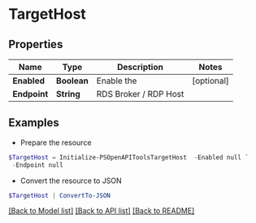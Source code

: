 # TargetHost
## Properties

Name | Type | Description | Notes
------------ | ------------- | ------------- | -------------
**Enabled** | **Boolean** | Enable the | [optional] 
**Endpoint** | **String** | RDS Broker / RDP Host | 

## Examples

- Prepare the resource
```powershell
$TargetHost = Initialize-PSOpenAPIToolsTargetHost  -Enabled null `
 -Endpoint null
```

- Convert the resource to JSON
```powershell
$TargetHost | ConvertTo-JSON
```

[[Back to Model list]](../README.md#documentation-for-models) [[Back to API list]](../README.md#documentation-for-api-endpoints) [[Back to README]](../README.md)

